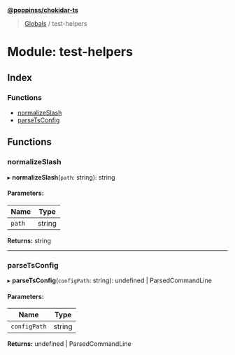 **[@poppinss/chokidar-ts](../README.md)**

> [Globals](../README.md) / test-helpers

# Module: test-helpers

## Index

### Functions

* [normalizeSlash](test_helpers.md#normalizeslash)
* [parseTsConfig](test_helpers.md#parsetsconfig)

## Functions

### normalizeSlash

▸ **normalizeSlash**(`path`: string): string

#### Parameters:

Name | Type |
------ | ------ |
`path` | string |

**Returns:** string

___

### parseTsConfig

▸ **parseTsConfig**(`configPath`: string): undefined \| ParsedCommandLine

#### Parameters:

Name | Type |
------ | ------ |
`configPath` | string |

**Returns:** undefined \| ParsedCommandLine
